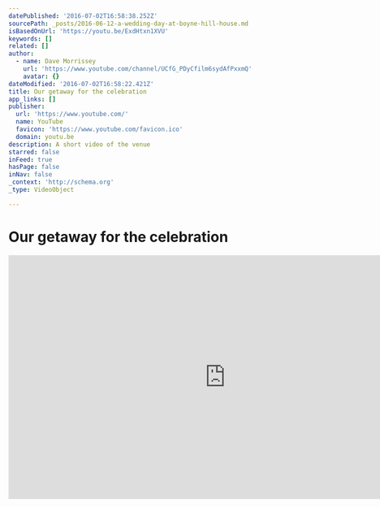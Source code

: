 ```yaml
---
datePublished: '2016-07-02T16:58:38.252Z'
sourcePath: _posts/2016-06-12-a-wedding-day-at-boyne-hill-house.md
isBasedOnUrl: 'https://youtu.be/ExdHtxn1XVU'
keywords: []
related: []
author:
  - name: Dave Morrissey
    url: 'https://www.youtube.com/channel/UCfG_PDyCfilm6sydAfPxxmQ'
    avatar: {}
dateModified: '2016-07-02T16:58:22.421Z'
title: Our getaway for the celebration
app_links: []
publisher:
  url: 'https://www.youtube.com/'
  name: YouTube
  favicon: 'https://www.youtube.com/favicon.ico'
  domain: youtu.be
description: A short video of the venue
starred: false
inFeed: true
hasPage: false
inNav: false
_context: 'http://schema.org'
_type: VideoObject

---
```

# Our getaway for the celebration

<iframe src="https://cdn.embedly.com/widgets/media.html?src=https%3A%2F%2Fwww.youtube.com%2Fembed%2FExdHtxn1XVU%3Ffeature%3Doembed&amp;url=http%3A%2F%2Fwww.youtube.com%2Fwatch%3Fv%3DExdHtxn1XVU&amp;image=https%3A%2F%2Fi.ytimg.com%2Fvi%2FExdHtxn1XVU%2Fhqdefault.jpg&amp;key=b7d04c9b404c499eba89ee7072e1c4f7&amp;type=text%2Fhtml&amp;schema=youtube" width="854" height="480" scrolling="no" frameborder="0" allowfullscreen="" style=""></iframe>
